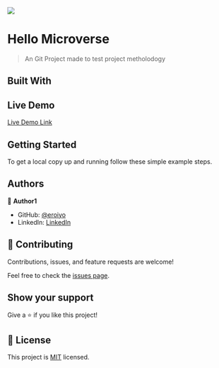 ![](https://img.shields.io/badge/Microverse-blueviolet)

# Hello Microverse

> An Git Project made to test project metholodogy

## Built With

## Live Demo

[Live Demo Link](https://eroiyo.github.io/Hello-Microverse-Project/)


## Getting Started


To get a local copy up and running follow these simple example steps.

## Authors

👤 **Author1**

- GitHub: [@eroiyo](https://github.com/eroiyo)
- LinkedIn: [LinkedIn](https://www.linkedin.com/in/carlos-arturo-ortega-guanipa-39a1a5204/)

## 🤝 Contributing

Contributions, issues, and feature requests are welcome!

Feel free to check the [issues page](../../issues/).

## Show your support

Give a ⭐️ if you like this project!

## 📝 License

This project is [MIT](./MIT.md) licensed.
